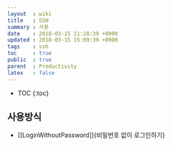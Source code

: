 ```yaml
---
layout  : wiki
title   : SSH
summary : 사용
date    : 2018-03-15 11:28:39 +0900
updated : 2018-03-15 15:09:39 +0900
tags    : ssh
toc     : true
public  : true
parent  : Productivity
latex   : false
---
```

* TOC
{:toc}

## 사용방식
* [[LoginWithoutPassword]]{비밀번호 없이 로그인하기}


